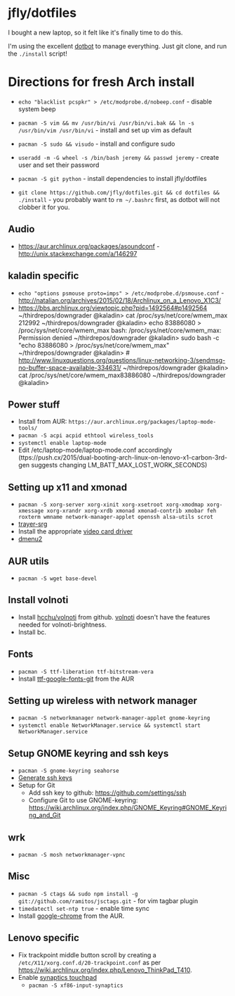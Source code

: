 jfly/dotfiles
=============

I bought a new laptop, so it felt like it's finally time to do this.

I'm using the excellent [dotbot](https://github.com/anishathalye/dotbot) to
manage everything. Just git clone, and run the `./install` script!

# Directions for fresh Arch install

- `echo "blacklist pcspkr" > /etc/modprobe.d/nobeep.conf` - disable system beep
- `pacman -S vim && mv /usr/bin/vi /usr/bin/vi.bak && ln -s /usr/bin/vim /usr/bin/vi` - install and set up vim as default

- `pacman -S sudo && visudo` - install and configure sudo
- `useradd -m -G wheel -s /bin/bash jeremy && passwd jeremy` - create user and set their password

- `pacman -S git python` - install dependencies to install jfly/dotfiles
- `git clone https://github.com/jfly/dotfiles.git && cd dotfiles && ./install` - you probably want to `rm ~/.bashrc` first, as dotbot will not clobber it for you.

## Audio
- https://aur.archlinux.org/packages/asoundconf - http://unix.stackexchange.com/a/146297

## kaladin specific

- `echo "options psmouse proto=imps" > /etc/modprobe.d/psmouse.conf` - http://natalian.org/archives/2015/02/18/Archlinux_on_a_Lenovo_X1C3/
- https://bbs.archlinux.org/viewtopic.php?pid=1492564#p1492564
~/thirdrepos/downgrader @kaladin> cat /proc/sys/net/core/wmem_max
212992
~/thirdrepos/downgrader @kaladin> echo 83886080 > /proc/sys/net/core/wmem_max
bash: /proc/sys/net/core/wmem_max: Permission denied
~/thirdrepos/downgrader @kaladin> sudo bash -c "echo 83886080 > /proc/sys/net/core/wmem_max"
~/thirdrepos/downgrader @kaladin> # http://www.linuxquestions.org/questions/linux-networking-3/sendmsg-no-buffer-space-available-334631/
~/thirdrepos/downgrader @kaladin> cat /proc/sys/net/core/wmem_max83886080
~/thirdrepos/downgrader @kaladin> 


## Power stuff
- Install from AUR: `https://aur.archlinux.org/packages/laptop-mode-tools/`
- `pacman -S acpi acpid ethtool wireless_tools`
- `systemctl enable laptop-mode`
- Edit /etc/laptop-mode/laptop-mode.conf accordingly (ttps://push.cx/2015/dual-booting-arch-linux-on-lenovo-x1-carbon-3rd-gen suggests changing LM_BATT_MAX_LOST_WORK_SECONDS)


## Setting up x11 and xmonad
- `pacman -S xorg-server xorg-xinit xorg-xsetroot xorg-xmodmap xorg-xmessage xorg-xrandr xorg-xrdb xmonad xmonad-contrib xmobar feh roxterm wmname network-manager-applet openssh alsa-utils scrot`
- [trayer-srg](https://aur.archlinux.org/packages/trayer-srg-git/)
- Install the appropriate [video card driver](https://wiki.archlinux.org/index.php/xorg#Driver_installation)
- [dmenu2](https://aur.archlinux.org/packages/dmenu2/)

## AUR utils
- `pacman -S wget base-devel`

## Install volnoti
- Install [hcchu/volnoti](https://github.com/hcchu/volnoti#new-options-in-this-fork) from github. [volnoti](https://aur.archlinux.org/packages/volnoti) doesn't have the features needed for volnoti-brightness.
- Install bc.

## Fonts
- `pacman -S ttf-liberation ttf-bitstream-vera`
- Install [ttf-google-fonts-git](https://aur.archlinux.org/packages/ttf-google-fonts-git/) from the AUR

## Setting up wireless with network manager
- `pacman -S networkmanager network-manager-applet gnome-keyring`
- `systemctl enable NetworkManager.service && systemctl start NetworkManager.service`

## Setup GNOME keyring and ssh keys
- `pacman -S gnome-keyring seahorse`
- [Generate ssh keys](https://help.github.com/articles/generating-ssh-keys/)
- Setup for Git
    - Add ssh key to github: https://github.com/settings/ssh
    - Configure Git to use GNOME-keyring: https://wiki.archlinux.org/index.php/GNOME_Keyring#GNOME_Keyring_and_Git

## wrk
- `pacman -S mosh networkmanager-vpnc`

## Misc
- `pacman -S ctags && sudo npm install -g git://github.com/ramitos/jsctags.git` - for vim tagbar plugin
- `timedatectl set-ntp true` - enable time sync
- Install [google-chrome](https://aur.archlinux.org/packages/go/google-chrome/google-chrome.tar.gz) from the AUR.

## Lenovo specific
- Fix trackpoint middle button scroll by creating a `/etc/X11/xorg.conf.d/20-trackpoint.conf` as per https://wiki.archlinux.org/index.php/Lenovo_ThinkPad_T410.
- Enable [synaptics touchpad](https://wiki.archlinux.org/index.php/Touchpad_Synaptics)
    - `pacman -S xf86-input-synaptics`
